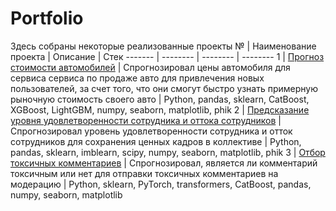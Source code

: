 # Portfolio
Здесь собраны некоторые реализованные проекты
№ | Наименование проекта | Описание  | Стек 
------- | -------- | -------- | --------
1 | [Прогноз стоимости автомобилей](https://github.com/Qeecky/Portfolio/tree/main/01%20Car%20prices)   | Спрогнозировал цены автомобиля для сервиса сервиса по продаже авто для привлечения новых пользователей, за счет того, что они смогут быстро узнать примерную рыночную стоимость своего авто | Python, pandas, sklearn, CatBoost, XGBoost, LightGBM, numpy, seaborn, matplotlib, phik
2 | [Предсказание уровня удовлетворенности сотрудника и оттока сотрудников](https://github.com/Qeecky/Portfolio/tree/main/02%20staff_outflow) | Спрогнозировал уровень удовлетворенности сотрудника и отток сотрудников для сохранения ценных кадров в коллективе | Python, pandas, sklearn, imblearn, scipy, numpy, seaborn, matplotlib, phik
3 | [Отбор токсичных комментариев](https://github.com/Qeecky/Portfolio/tree/main/03%20toxic_comments) | Спрогнозировал, является ли комментарий токсичным или нет для отправки токсичных комментариев на модерацию | Python, sklearn, PyTorch, transformers, CatBoost, pandas, numpy, seaborn, matplotlib 

